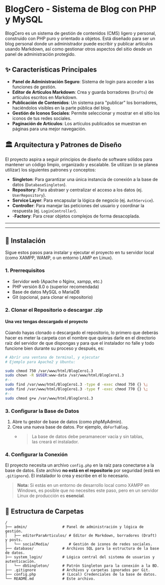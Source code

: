 # BlogCero - Sistema de Blog con PHP y MySQL

BlogCero es un sistema de gestión de contenidos (CMS) ligero y personal, construido con PHP puro y orientado a objetos. Está diseñado para ser un blog personal donde un administrador puede escribir y publicar artículos usando Markdown, así como gestionar otros aspectos del sitio desde un panel de administración protegido.

## ✨ Características Principales

- **Panel de Administración Seguro**: Sistema de login para acceder a las funciones de gestión.
- **Editor de Artículos Markdown**: Crea y guarda borradores (`Drafts`) de artículos escritos en Markdown.
- **Publicación de Contenidos**: Un sistema para "publicar" los borradores, haciéndolos visibles en la parte pública del blog.
- **Gestión de Iconos Sociales**: Permite seleccionar y mostrar en el sitio los iconos de tus redes sociales.
- **Paginación de Artículos**: Los artículos publicados se muestran en páginas para una mejor navegación.

## 🏛️ Arquitectura y Patrones de Diseño

El proyecto aspira a seguir principios de diseño de software sólidos para mantener un código limpio, organizado y escalable. Se utilizan (o se planea utilizar) los siguientes patrones y conceptos:

- **Singleton**: Para garantizar una única instancia de conexión a la base de datos (`DatabaseSingleton`).
- **Repository**: Para abstraer y centralizar el acceso a los datos (ej. `UserRepository`).
- **Service Layer**: Para encapsular la lógica de negocio (ej. `AuthService`).
- **Controller**: Para manejar las peticiones del usuario y coordinar la respuesta (ej. `LoginController`).
- -**Factory**: Para crear objetos complejos de forma desacoplada.

---


---

## 🚀 Instalación

Sigue estos pasos para instalar y ejecutar el proyecto en tu servidor local (como XAMPP, WAMP, o un entorno LAMP en Linux).

### 1. Prerrequisitos

- Servidor web (Apache o Nginx, xampp, etc.)
- PHP versión 8.0 o (superior recomendada)
- Base de datos MySQL o MariaDB
- Git (opcional, para clonar el repositorio)

### 2. Clonar el Repositorio o descargar .zip


#### Una vez tengas descargado el proyecto

Cúando hayas clonado o descargado el repositorio, lo primero que deberás hacer es meter la carpeta con el nombre que quíeras darle en el directorio raíz del servidor de que dispongas y para que el instalador no falle y todo funcione bien durante su proceso y después, es:

```bash
# Abrír una ventana de terminal, y ejecutar
# Ejemplo para Apache2 y Ubuntu:

sudo chmod 750 /var/www/html/BlogCero1.3
sudo chown -R $USER:www-data /var/www/html/BlogCero1.3
#--
sudo find /var/www/html/BlogCero1.3 -type d -exec chmod 750 {} \;
sudo find /var/www/html/BlogCero1.3 -type f -exec chmod 770 {} \;
#--
sudo chmod g+w /var/www/html/BlogCero1.3

```

### 3. Configurar la Base de Datos

1. Abre tu gestor de base de datos (como phpMyAdmin).
2. Crea una nueva base de datos. Por ejemplo, `dbForTuBlog`.
    - > La base de datos debe peramanecer vacía y sin tablas,  
    las creará el instalador.

### 4. Configurar la Conexión

El proyecto necesita un archivo `config.php` en la raíz para conectarse a la base de datos. Este archivo **no está en el repositorio** por seguridad (está en `.gitignore`). El instalador lo crea y escribe en el lo necesario.

> **Nota:** Si estás en un entorno de desarrollo local como XAMPP en Windows, es posible que no necesites este paso, pero en un servidor Linux de producción es **esencial**.

## 📂 Estructura de Carpetas

```
/
├── admin/                # Panel de administración y lógica de gestión.
│   ├── editorParaArticulos/ # Editor de Markdown, borradores (Draft) y posts.
│   └── socialMedia/         # Gestión de iconos de redes sociales.
├── database/             # Archivos SQL para la estructura de la base de datos.
├── system_login/         # Lógica central del sistema de usuarios y autenticación.
│   └── dbSingleton/      # Patrón Singleton para la conexión a la BD.
├── .gitignore            # Archivos y carpetas ignorados por Git.
├── config.php            # (Local) Credenciales de la base de datos.
└── README.md             # Este archivo.
```
